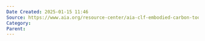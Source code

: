 ```yaml
---
Date Created: 2025-01-15 11:46
Source: https://www.aia.org/resource-center/aia-clf-embodied-carbon-toolkit-architects
Category: 
Parent:
---
```

